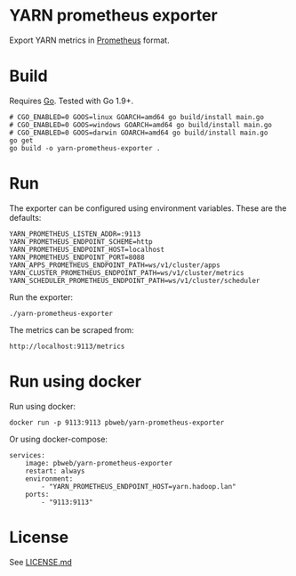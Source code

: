 # YARN prometheus exporter

Export YARN metrics in [Prometheus](https://prometheus.io/) format.

# Build

Requires [Go](https://golang.org/doc/install). Tested with Go 1.9+.


    # CGO_ENABLED=0 GOOS=linux GOARCH=amd64 go build/install main.go
    # CGO_ENABLED=0 GOOS=windows GOARCH=amd64 go build/install main.go
    # CGO_ENABLED=0 GOOS=darwin GOARCH=amd64 go build/install main.go
    go get
    go build -o yarn-prometheus-exporter .

# Run

The exporter can be configured using environment variables. These are the defaults:

    YARN_PROMETHEUS_LISTEN_ADDR=:9113
    YARN_PROMETHEUS_ENDPOINT_SCHEME=http
    YARN_PROMETHEUS_ENDPOINT_HOST=localhost
    YARN_PROMETHEUS_ENDPOINT_PORT=8088
    YARN_APPS_PROMETHEUS_ENDPOINT_PATH=ws/v1/cluster/apps
    YARN_CLUSTER_PROMETHEUS_ENDPOINT_PATH=ws/v1/cluster/metrics
    YARN_SCHEDULER_PROMETHEUS_ENDPOINT_PATH=ws/v1/cluster/scheduler

Run the exporter:

    ./yarn-prometheus-exporter

The metrics can be scraped from:

    http://localhost:9113/metrics

# Run using docker

Run using docker:

    docker run -p 9113:9113 pbweb/yarn-prometheus-exporter

Or using docker-compose:

    services:
        image: pbweb/yarn-prometheus-exporter
        restart: always
        environment:
            - "YARN_PROMETHEUS_ENDPOINT_HOST=yarn.hadoop.lan"
        ports:
            - "9113:9113"

# License

See [LICENSE.md](LICENSE.md)
